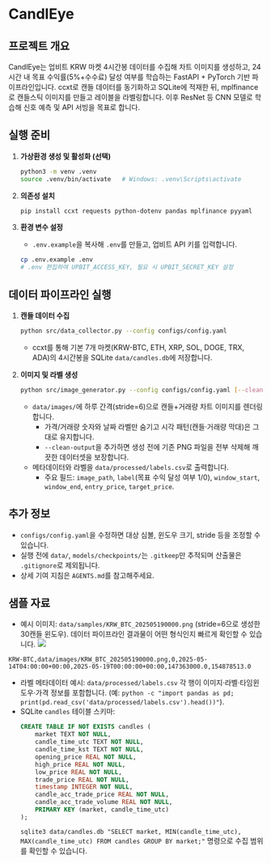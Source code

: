 # CandlEye

## 프로젝트 개요

CandlEye는 업비트 KRW 마켓 4시간봉 데이터를 수집해 차트 이미지를 생성하고, 24시간 내 목표 수익률(5%+수수료) 달성 여부를 학습하는 FastAPI + PyTorch 기반 파이프라인입니다. ccxt로 캔들 데이터를 동기화하고 SQLite에 적재한 뒤, mplfinance로 캔들스틱 이미지를 만들고 레이블을 라벨링합니다. 이후 ResNet 등 CNN 모델로 학습해 신호 예측 및 API 서빙을 목표로 합니다.

## 실행 준비

1. **가상환경 생성 및 활성화 (선택)**
   ```bash
   python3 -m venv .venv
   source .venv/bin/activate   # Windows: .venv\Scripts\activate
   ```

2. **의존성 설치**
   ```bash
   pip install ccxt requests python-dotenv pandas mplfinance pyyaml
   ```

3. **환경 변수 설정**
   - `.env.example`을 복사해 `.env`를 만들고, 업비트 API 키를 입력합니다.
   ```bash
   cp .env.example .env
   # .env 편집하여 UPBIT_ACCESS_KEY, 필요 시 UPBIT_SECRET_KEY 설정
   ```

## 데이터 파이프라인 실행

1. **캔들 데이터 수집**
   ```bash
   python src/data_collector.py --config configs/config.yaml
   ```
   - ccxt를 통해 기본 7개 마켓(KRW-BTC, ETH, XRP, SOL, DOGE, TRX, ADA)의 4시간봉을 SQLite `data/candles.db`에 저장합니다.

2. **이미지 및 라벨 생성**
   ```bash
   python src/image_generator.py --config configs/config.yaml [--clean-output]
   ```
   - `data/images/`에 하루 간격(stride=6)으로 캔들+거래량 차트 이미지를 렌더링합니다.
     - 가격/거래량 숫자와 날짜 라벨만 숨기고 시각 패턴(캔들·거래량 막대)은 그대로 유지합니다.
     - `--clean-output`을 추가하면 생성 전에 기존 PNG 파일을 전부 삭제해 깨끗한 데이터셋을 보장합니다.
   - 메타데이터와 라벨을 `data/processed/labels.csv`로 출력합니다.
     - 주요 필드: `image_path`, `label`(목표 수익 달성 여부 1/0), `window_start`, `window_end`, `entry_price`, `target_price`.

## 추가 정보

- `configs/config.yaml`을 수정하면 대상 심볼, 윈도우 크기, stride 등을 조정할 수 있습니다.
- 실행 전에 `data/`, `models/checkpoints/`는 `.gitkeep`만 추적되며 산출물은 `.gitignore`로 제외됩니다.
- 상세 기여 지침은 `AGENTS.md`를 참고해주세요.

## 샘플 자료

- 예시 이미지: `data/samples/KRW_BTC_202505190000.png` (stride=6으로 생성한 30캔들 윈도우). 데이터 파이프라인 결과물이 어떤 형식인지 빠르게 확인할 수 있습니다.
![](data/samples/KRW_BTC_20250519000.png)
```
KRW-BTC,data/images/KRW_BTC_202505190000.png,0,2025-05-14T04:00:00+00:00,2025-05-19T00:00:00+00:00,147363000.0,154878513.0
```
- 라벨 메타데이터 예시: `data/processed/labels.csv` 각 행이 이미지·라벨·타임윈도우·가격 정보를 포함합니다. (예: `python -c "import pandas as pd; print(pd.read_csv('data/processed/labels.csv').head())"`).
- SQLite `candles` 테이블 스키마:
  ```sql
  CREATE TABLE IF NOT EXISTS candles (
      market TEXT NOT NULL,
      candle_time_utc TEXT NOT NULL,
      candle_time_kst TEXT NOT NULL,
      opening_price REAL NOT NULL,
      high_price REAL NOT NULL,
      low_price REAL NOT NULL,
      trade_price REAL NOT NULL,
      timestamp INTEGER NOT NULL,
      candle_acc_trade_price REAL NOT NULL,
      candle_acc_trade_volume REAL NOT NULL,
      PRIMARY KEY (market, candle_time_utc)
  );
  ```
  `sqlite3 data/candles.db "SELECT market, MIN(candle_time_utc), MAX(candle_time_utc) FROM candles GROUP BY market;"` 명령으로 수집 범위를 확인할 수 있습니다.
